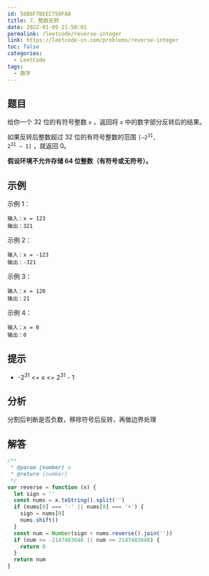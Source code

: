 ```yaml
---
id: 58B8F7BEEC750FA8
title: 7、整数反转
date: 2022-01-09 21:58:01
permalink: /leetcode/reverse-integer
link: https://leetcode-cn.com/problems/reverse-integer
toc: false
categories:
  - LeetCode
tags:
  - 数学
---
```


<Level type='medium'/>

## 题目

给你一个 32 位的有符号整数 `x` ，返回将 `x` 中的数字部分反转后的结果。

如果反转后整数超过 32 位的有符号整数的范围 <code>[−2<sup>31</sup>, 2<sup>31</sup> − 1]</code> ，就返回 0。

**假设环境不允许存储 64 位整数（有符号或无符号）。**

## 示例

示例 1：

```text
输入：x = 123
输出：321
```

示例 2：

```text
输入：x = -123
输出：-321
```

示例 3：

```text
输入：x = 120
输出：21
```

示例 4：

```text
输入：x = 0
输出：0
```

## 提示

- -2<sup>31</sup> <= x <= 2<sup>31</sup> - 1

## 分析

分割后判断是否负数，移除符号后反转，再做边界处理

## 解答

```javascript
/**
 * @param {number} x
 * @return {number}
 */
var reverse = function (x) {
  let sign = ''
  const nums = x.toString().split('')
  if (nums[0] === '-' || nums[0] === '+') {
    sign = nums[0]
    nums.shift()
  }
  const num = Number(sign + nums.reverse().join(''))
  if (num <= -2147483648 || num >= 2147483648) {
    return 0
  }
  return num
}
```
